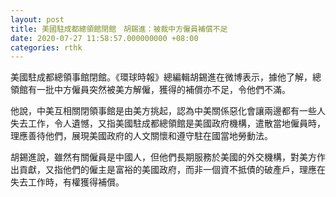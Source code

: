 ```yaml
---
layout: post
title: 美國駐成都總領館閉館　胡錫進：被裁中方僱員補償不足
date: 2020-07-27 11:58:57.000000000 +08:00
categories: rthk
---
```


美國駐成都總領事館閉館。《環球時報》總編輯胡錫進在微博表示，據他了解，總領館有一批中方僱員突然被美方解僱，獲得的補償亦不足，令他們不滿。

他說，中美互相關閉領事館是由美方挑起，認為中美關係惡化會讓兩邊都有一些人失去工作，令人遺憾，又指美國駐成都總領館是美國政府機構，遣散當地僱員時，理應善待他們，展現美國政府的人文關懷和遵守駐在國當地勞動法。

胡錫進說，雖然有關僱員是中國人，但他們長期服務於美國的外交機構，對美方作出貢獻，又指他們的僱主是富裕的美國政府，而非一個資不抵債的破產戶，理應在失去工作時，有權獲得補償。
